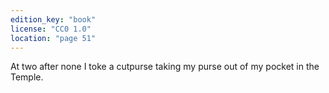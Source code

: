```yaml
---
edition_key: "book"
license: "CC0 1.0"
location: "page 51"
---
```

At two after none I toke a
cutpurse taking my purse out of my pocket in the Temple.
